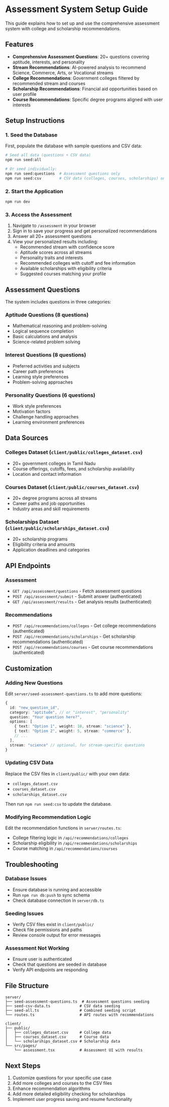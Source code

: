 # Assessment System Setup Guide

This guide explains how to set up and use the comprehensive assessment system with college and scholarship recommendations.

## Features

- **Comprehensive Assessment Questions**: 20+ questions covering aptitude, interests, and personality
- **Stream Recommendations**: AI-powered analysis to recommend Science, Commerce, Arts, or Vocational streams
- **College Recommendations**: Government colleges filtered by recommended stream and courses
- **Scholarship Recommendations**: Financial aid opportunities based on user profile
- **Course Recommendations**: Specific degree programs aligned with user interests

## Setup Instructions

### 1. Seed the Database

First, populate the database with sample questions and CSV data:

```bash
# Seed all data (questions + CSV data)
npm run seed:all

# Or seed individually:
npm run seed:questions  # Assessment questions only
npm run seed:csv        # CSV data (colleges, courses, scholarships) only
```

### 2. Start the Application

```bash
npm run dev
```

### 3. Access the Assessment

1. Navigate to `/assessment` in your browser
2. Sign in to save your progress and get personalized recommendations
3. Answer all 20+ assessment questions
4. View your personalized results including:
   - Recommended stream with confidence score
   - Aptitude scores across all streams
   - Personality traits and interests
   - Recommended colleges with cutoff and fee information
   - Available scholarships with eligibility criteria
   - Suggested courses matching your profile

## Assessment Questions

The system includes questions in three categories:

### Aptitude Questions (8 questions)
- Mathematical reasoning and problem-solving
- Logical sequence completion
- Basic calculations and analysis
- Science-related problem solving

### Interest Questions (8 questions)
- Preferred activities and subjects
- Career path preferences
- Learning style preferences
- Problem-solving approaches

### Personality Questions (6 questions)
- Work style preferences
- Motivation factors
- Challenge handling approaches
- Learning environment preferences

## Data Sources

### Colleges Dataset (`client/public/colleges_dataset.csv`)
- 20+ government colleges in Tamil Nadu
- Course offerings, cutoffs, fees, and scholarship availability
- Location and contact information

### Courses Dataset (`client/public/courses_dataset.csv`)
- 20+ degree programs across all streams
- Career paths and job opportunities
- Industry areas and skill requirements

### Scholarships Dataset (`client/public/scholarships_dataset.csv`)
- 20+ scholarship programs
- Eligibility criteria and amounts
- Application deadlines and categories

## API Endpoints

### Assessment
- `GET /api/assessment/questions` - Fetch assessment questions
- `POST /api/assessment/submit` - Submit answer (authenticated)
- `GET /api/assessment/results` - Get analysis results (authenticated)

### Recommendations
- `POST /api/recommendations/colleges` - Get college recommendations (authenticated)
- `POST /api/recommendations/scholarships` - Get scholarship recommendations (authenticated)
- `POST /api/recommendations/courses` - Get course recommendations (authenticated)

## Customization

### Adding New Questions

Edit `server/seed-assessment-questions.ts` to add more questions:

```typescript
{
  id: "new_question_id",
  category: "aptitude", // or "interest", "personality"
  question: "Your question here?",
  options: [
    { text: "Option 1", weight: 10, stream: "science" },
    { text: "Option 2", weight: 5, stream: "commerce" },
    // ...
  ],
  stream: "science" // optional, for stream-specific questions
}
```

### Updating CSV Data

Replace the CSV files in `client/public/` with your own data:
- `colleges_dataset.csv`
- `courses_dataset.csv` 
- `scholarships_dataset.csv`

Then run `npm run seed:csv` to update the database.

### Modifying Recommendation Logic

Edit the recommendation functions in `server/routes.ts`:
- College filtering logic in `/api/recommendations/colleges`
- Scholarship eligibility in `/api/recommendations/scholarships`
- Course matching in `/api/recommendations/courses`

## Troubleshooting

### Database Issues
- Ensure database is running and accessible
- Run `npm run db:push` to sync schema
- Check database connection in `server/db.ts`

### Seeding Issues
- Verify CSV files exist in `client/public/`
- Check file permissions and paths
- Review console output for error messages

### Assessment Not Working
- Ensure user is authenticated
- Check that questions are seeded in database
- Verify API endpoints are responding

## File Structure

```
server/
├── seed-assessment-questions.ts  # Assessment questions seeding
├── seed-csv-data.ts             # CSV data seeding
├── seed-all.ts                  # Combined seeding script
└── routes.ts                    # API routes with recommendations

client/
├── public/
│   ├── colleges_dataset.csv     # College data
│   ├── courses_dataset.csv      # Course data
│   └── scholarships_dataset.csv # Scholarship data
└── src/pages/
    └── assessment.tsx           # Assessment UI with results
```

## Next Steps

1. Customize questions for your specific use case
2. Add more colleges and courses to the CSV files
3. Enhance recommendation algorithms
4. Add more detailed eligibility checking for scholarships
5. Implement user progress saving and resume functionality
